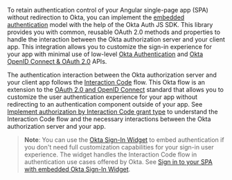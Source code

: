 To retain authentication control of your Angular single-page app (SPA) without redirection to Okta, you can implement the [embedded authentication](/docs/concepts/redirect-vs-embedded/#embedded-authentication) model with the help of the Okta Auth JS SDK. This library provides you with common, reusable OAuth 2.0 methods and properties to handle the interaction between the Okta authorization server and your client app. This integration allows you to customize the sign-in experience for your app with minimal use of low-level [Okta Authentication](/docs/reference/api/authn/) and [Okta OpenID Connect & OAuth 2.0](https://developer.okta.com/docs/api/openapi/okta-oauth/guides/overview/) APIs.

The authentication interaction between the Okta authorization server and your client app follows the [Interaction Code](/docs/concepts/interaction-code/) flow. This Okta flow is an extension to the [OAuth 2.0 and OpenID Connect](/docs/concepts/oauth-openid/) standard that allows you to customize the user authentication experience for your app without redirecting to an authentication component outside of your app. See [Implement authorization by Interaction Code grant type](/docs/guides/implement-grant-type/interactioncode/main/) to understand the Interaction Code flow and the necessary interactions between the Okta authorization server and your app.

> **Note**: You can use the [Okta Sign-In Widget](/docs/guides/embedded-siw) to embed authentication if you don't need full customization capabilities for your sign-in user experience. The widget handles the Interaction Code flow in authentication use cases offered by Okta. See [Sign in to your SPA with embedded Okta Sign-In Widget](/docs/guides/sign-in-to-spa-embedded-widget/react/main/).
